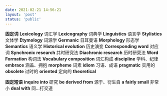 ```yaml
---
date: 2021-02-21 14:56:21
layout: 'post'
status: 'public'
---
```


**固定词**
**Lexicology**        词汇学
**Lexicography**        词典学
**Linguistics**        语言学
**Stylistics**        文体学
**Etymology**        词源学
**Germanic**        日耳曼语
**Morphology**        形态学
**Semantics**        语义学
**Historical evolution**        历史演变
**Corresponding word**        对应词
**Synchronic research**        共时研究法
**Diachronic research**        历时研究法
**Word Formation**        构词法
**Vocabulary composition**        词汇构成
**discipline**        学科、纪律
**embrace**        涵盖、拥抱
**morpheme**        词素
**idiom**        习语、成语
**pragmatic**        实用的
**obsolete**        过时的
**oriented**    定向的
**theoretical**        

**固定短语**
**inquire into**        研究
**be derived from**        源于、衍生自
**a fairly small**    非常小
**deal with**    同...打交道
